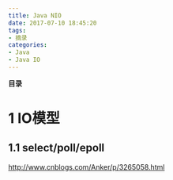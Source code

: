 ```yaml
---
title: Java NIO
date: 2017-07-10 18:45:20
tags: 
- 摘录
categories: 
- Java
- Java IO
---
```


__目录__

# 1 IO模型

## 1.1 select/poll/epoll

http://www.cnblogs.com/Anker/p/3265058.html

<!-- toc -->
<!--more-->
